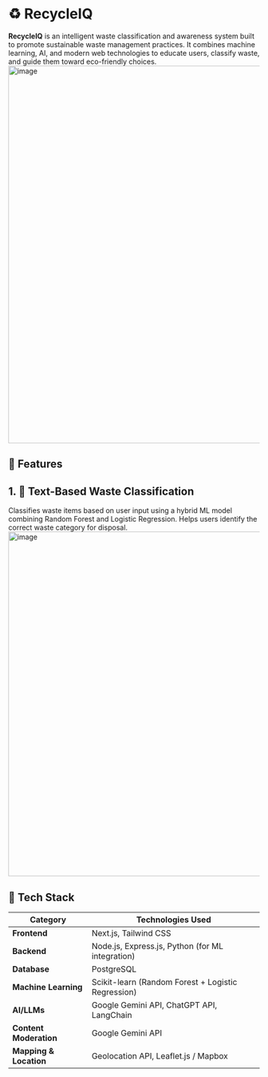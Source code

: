 # ♻️ RecycleIQ  

**RecycleIQ** is an intelligent waste classification and awareness system built to promote sustainable waste management practices. It combines machine learning, AI, and modern web technologies to educate users, classify waste, and guide them toward eco-friendly choices.
<img width="1832" height="756" alt="image" src="https://github.com/user-attachments/assets/afc64a2f-e41f-46b8-bbb8-01e5b4f68c1c" />
## 🌟 Features  

## 1. 🧠 Text-Based Waste Classification
Classifies waste items based on user input using a hybrid ML model combining Random Forest and Logistic Regression. Helps users identify the correct waste category for disposal.
<img width="1353" height="690" alt="image" src="https://github.com/user-attachments/assets/3a40f909-f6ef-4f45-aee2-01f1302c58fc" />

## 💼 Tech Stack  

| Category           | Technologies Used |
|--------------------|-------------------|
| **Frontend**       | Next.js, Tailwind CSS |
| **Backend**        | Node.js, Express.js, Python (for ML integration) |
| **Database**       | PostgreSQL |
| **Machine Learning** | Scikit-learn (Random Forest + Logistic Regression) |
| **AI/LLMs**        | Google Gemini API, ChatGPT API, LangChain |
| **Content Moderation** | Google Gemini API |
| **Mapping & Location** | Geolocation API, Leaflet.js / Mapbox |

